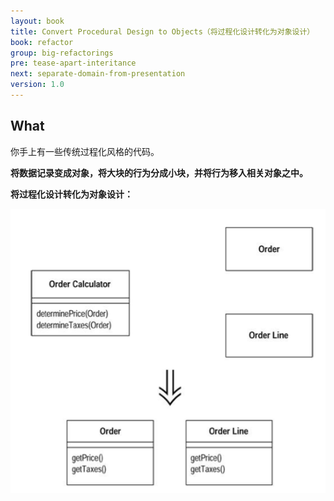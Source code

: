 ```yaml
---
layout: book
title: Convert Procedural Design to Objects（将过程化设计转化为对象设计）
book: refactor
group: big-refactorings
pre: tease-apart-interitance
next: separate-domain-from-presentation
version: 1.0
---
```



## What

你手上有一些传统过程化风格的代码。

**将数据记录变成对象，将大块的行为分成小块，并将行为移入相关对象之中。**


**将过程化设计转化为对象设计：**

![Convert Procedural Design to Objects](../images/convert-procedural-design-to-objects.png)
